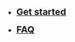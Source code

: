 - [<font size="4">**Get started**</font>](get-started.md)

- [<font size="4">**FAQ**</font>](faq.md)
